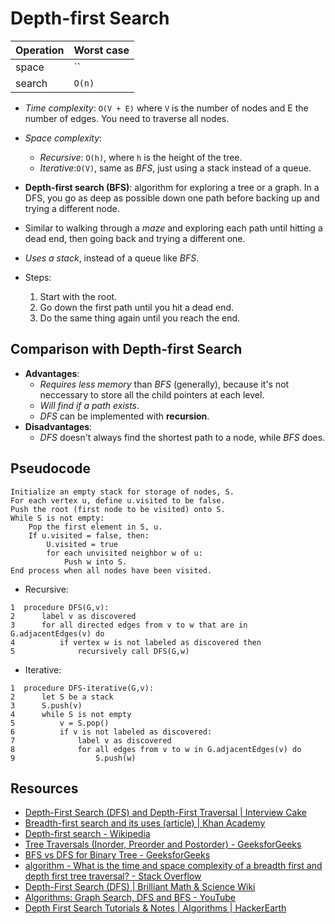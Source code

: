# Depth-first Search

| Operation | Worst case |
| --------- | ---------- |
| space     | ``         |
| search    | `O(n)`     |

* *Time complexity*: `O(V + E)` where `V` is the number of nodes and E the
  number of edges. You need to traverse all nodes.
* *Space complexity*:
  * *Recursive*: `O(h)`, where `h` is the height of the tree.
  * *Iterative*:`O(V)`, same as *BFS*, just using a stack instead of a queue.

* **Depth-first search (BFS)**: algorithm for exploring a tree or a graph. In
  a DFS, you go as deep as possible down one path before backing up and trying a
  different node.
* Similar to walking through a *maze* and exploring each path until hitting a
  dead end, then going back and trying a different one.
* *Uses a stack*, instead of a queue like *BFS*.

* Steps:
  1. Start with the root.
  2. Go down the first path until you hit a dead end.
  3. Do the same thing again until you reach the end.

## Comparison with Depth-first Search

* **Advantages**:
  * *Requires less memory* than *BFS* (generally), because it's not
    neccessary to store all the child pointers at each level.
  * *Will find if a path exists*.
  * *DFS* can be implemented with **recursion**.
* **Disadvantages**:
  * *DFS* doesn't always find the shortest path to a node, while *BFS* does.

## Pseudocode

```
Initialize an empty stack for storage of nodes, S.
For each vertex u, define u.visited to be false.
Push the root (first node to be visited) onto S.
While S is not empty:
    Pop the first element in S, u.
    If u.visited = false, then:
        U.visited = true
        for each unvisited neighbor w of u:
            Push w into S.
End process when all nodes have been visited.
```

* Recursive:

```
1  procedure DFS(G,v):
2      label v as discovered
3      for all directed edges from v to w that are in G.adjacentEdges(v) do
4          if vertex w is not labeled as discovered then
5              recursively call DFS(G,w)
```

* Iterative:

```
1  procedure DFS-iterative(G,v):
2      let S be a stack
3      S.push(v)
4      while S is not empty
5          v = S.pop()
6          if v is not labeled as discovered:
7              label v as discovered
8              for all edges from v to w in G.adjacentEdges(v) do
9                  S.push(w)
```

## Resources

* [Depth-First Search (DFS) and Depth-First Traversal | Interview Cake](https://www.interviewcake.com/concept/javascript/dfs?)
* [Breadth-first search and its uses (article) | Khan
  Academy](https://www.khanacademy.org/computing/computer-science/algorithms/breadth-first-search/a/breadth-first-search-and-its-uses)
* [Depth-first search - Wikipedia](https://en.wikipedia.org/wiki/Depth-first_search)
* [Tree Traversals (Inorder, Preorder and Postorder) - GeeksforGeeks](https://www.geeksforgeeks.org/tree-traversals-inorder-preorder-and-postorder/)
* [BFS vs DFS for Binary Tree -
  GeeksforGeeks](https://www.geeksforgeeks.org/bfs-vs-dfs-binary-tree/)
* [algorithm - What is the time and space complexity of a breadth first and
  depth first tree traversal? - Stack
  Overflow](https://stackoverflow.com/questions/9844193/what-is-the-time-and-space-complexity-of-a-breadth-first-and-depth-first-tree-tr)
* [Depth-First Search (DFS) | Brilliant Math & Science
  Wiki](https://brilliant.org/wiki/depth-first-search-dfs/)
* [Algorithms: Graph Search, DFS and BFS -
  YouTube](https://www.youtube.com/watch?v=zaBhtODEL0w)
* [Depth First Search Tutorials & Notes | Algorithms |
  HackerEarth](https://www.hackerearth.com/practice/algorithms/graphs/depth-first-search/tutorial/)

